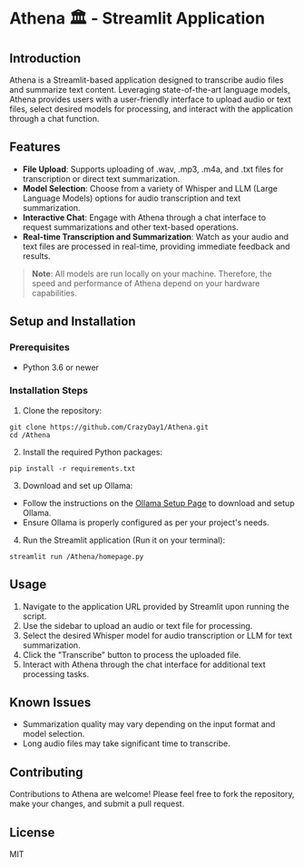 # Athena 🏛️ - Streamlit Application



## Introduction

Athena is a Streamlit-based application designed to transcribe audio files and summarize text content. Leveraging state-of-the-art language models, Athena provides users with a user-friendly interface to upload audio or text files, select desired models for processing, and interact with the application through a chat function. 



## Features

* **File Upload**: Supports uploading of .wav, .mp3, .m4a, and .txt files for transcription or direct text summarization.
* **Model Selection**: Choose from a variety of Whisper and LLM (Large Language Models) options for audio transcription and text summarization.
* **Interactive Chat**: Engage with Athena through a chat interface to request summarizations and other text-based operations.
* **Real-time Transcription and Summarization**: Watch as your audio and text files are processed in real-time, providing immediate feedback and results.

> **Note**: All models are run locally on your machine. Therefore, the speed and performance of Athena depend on your hardware capabilities.
  
## Setup and Installation


### Prerequisites
* Python 3.6 or newer

  
### Installation Steps

1. Clone the repository:
```
git clone https://github.com/CrazyDay1/Athena.git
cd /Athena
```
2. Install the required Python packages:
```
pip install -r requirements.txt
```
3. Download and set up Ollama:
* Follow the instructions on the [Ollama Setup Page](https://ollama.com/download) to download and setup Ollama.
* Ensure Ollama is properly configured as per your project's needs.
4. Run the Streamlit application (Run it on your terminal):
```
streamlit run /Athena/homepage.py
```


## Usage

1. Navigate to the application URL provided by Streamlit upon running the script.
2. Use the sidebar to upload an audio or text file for processing.
3. Select the desired Whisper model for audio transcription or LLM for text summarization.
4. Click the "Transcribe" button to process the uploaded file.
5. Interact with Athena through the chat interface for additional text processing tasks.


## Known Issues

* Summarization quality may vary depending on the input format and model selection.
* Long audio files may take significant time to transcribe.


## Contributing

Contributions to Athena are welcome! Please feel free to fork the repository, make your changes, and submit a pull request.


## License

MIT 


